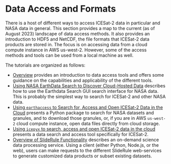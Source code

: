 # Data Access and Formats

There is a host of different ways to access ICESat-2 data in particular and NASA data in general.  This section provides a map to the current (as of August 2023) landscape of data access methods.  It also provides an introduction to HDF5 and NetCDF, the file formats that ICESat-2 data products are stored in.  The focus is on accessing data from a cloud compute instance in AWS us-west-2.  However, some of the access methods and tools can be used from a local machine as well.

The tutorials are organized as follows:

- [Overview](overview) provides an introduction to data access tools and offers some guidance on the capabilities and applicability of the different tools.
- [Using NASA EarthData Search to Discover Cloud-Hosted Data](earthdata_search.md) describes how to use the Earthdata Search GUI search interface for NASA data.  This is probably the simplest way to search for ICESat-2 and other NASA data.
- [Using `earthaccess` to Search for, Access and Open ICESat-2 Data in the Cloud](earthaccess.ipynb) presents a Python package to search for NASA datasets and granules, and to download those granules, or, if you are in  AWS `us-west-2` cloud compute instance, open data files directly from cloud storage.
- [Using `icepyx` to search, access and open ICESat-2 data in the cloud](icepyx.ipynb) presents a data search and access tool specifically for ICESat-2.
- [Overview of SlideRule Functionality](sliderule.ipynb) describes an on-demand science data processing service. Using a client (either Python, Node.js, or the web), users can make requests to the different SlideRule web-services to generate customized data products or subset existing datasets.